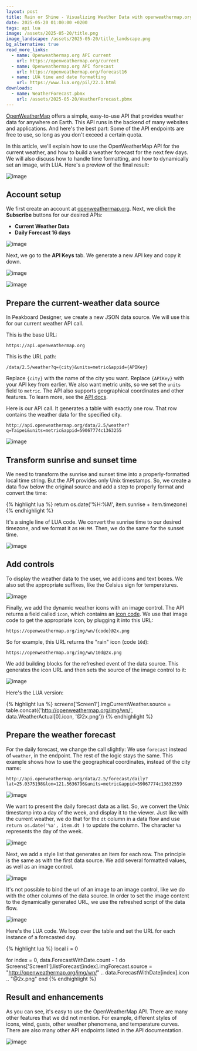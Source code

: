 ```yaml
---
layout: post
title: Rain or Shine - Visualizing Weather Data with openweathermap.org and Peakboard
date: 2025-05-20 01:00:00 +0200
tags: api lua
image: /assets/2025-05-20/title.png
image_landscape: /assets/2025-05-20/title_landscape.png
bg_alternative: true
read_more_links:
  - name: Openweathermap.org API current
    url: https://openweathermap.org/current
  - name: Openweathermap.org API forecast
    url: https://openweathermap.org/forecast16
  - name: LUA time and date formatting 
    url: https://www.lua.org/pil/22.1.html
downloads:
  - name: WeatherForecast.pbmx
    url: /assets/2025-05-20/WeatherForecast.pbmx
---
```

[OpenWeatherMap](https://openweathermap.org) offers a simple, easy-to-use API that provides weather data for anywhere on Earth. This API runs in the backend of many websites and applications. And here's the best part: Some of the API endpoints are free to use, so long as you don't exceed a certain quota.

In this article, we'll explain how to use the OpenWeatherMap API for the current weather, and how to build a weather forecast for the next few days. We will also discuss how to handle time formatting, and how to dynamically set an image, with LUA. Here's a preview of the final result:

![image](/assets/2025-05-20/010.png)

## Account setup

We first create an account at [openweathermap.org](https://openweathermap.org). Next, we click the **Subscribe** buttons for our desired APIs:
* **Current Weather Data**
* **Daily Forecast 16 days**

![image](/assets/2025-05-20/015.png)

Next, we go to the **API Keys** tab. We generate a new API key and copy it down.

![image](/assets/2025-05-20/020.png)

![image](/assets/2025-05-20/030.png)

## Prepare the current-weather data source

In Peakboard Designer, we create a new JSON data source. We will use this for our current weather API call.

This is the base URL:
```url
https://api.openweathermap.org
```

This is the URL path:
```url
/data/2.5/weather?q={city}&units=metric&appid={APIKey}
```
Replace `{city}` with the name of the city you want. Replace `{APIKey}` with your API key from earlier.
We also want metric units, so we set the `units` field to `metric`. The API also supports geographical coordinates and other features. To learn more, see the [API docs](https://openweathermap.org/current).

Here is our API call. It generates a table with exactly one row. That row contains the weather data for the specified city.
```url
http://api.openweathermap.org/data/2.5/weather?q=Taipei&units=metric&appid=59067774c1363255
```

![image](/assets/2025-05-20/040.png)

## Transform sunrise and sunset time

We need to transform the sunrise and sunset time into a properly-formatted local time string. But the API provides only Unix timestamps. So, we create a data flow below the original source and add a step to properly format and convert the time:

{% highlight lua %}
return os.date('%H:%M', item.sunrise + item.timezone)
{% endhighlight %}

It's a single line of LUA code. We convert the sunrise time to our desired timezone, and we format it as `HH:MM`. Then, we do the same for the sunset time.

![image](/assets/2025-05-20/050.png)

## Add controls

To display the weather data to the user, we add icons and text boxes. We also set the appropriate suffixes, like the Celsius sign for temperatures.

![image](/assets/2025-05-20/060.png)

Finally, we add the dynamic weather icons with an image control. The API returns a field called `icon`, which contains an [icon code](https://openweathermap.org/weather-conditions). We use that image code to get the appropriate icon, by plugging it into this URL:
```url
https://openweathermap.org/img/wn/{code}@2x.png
```

So for example, this URL returns the "rain" icon (code `10d`):
```url
https://openweathermap.org/img/wn/10d@2x.png
```

We add building blocks for the refreshed event of the data source. This generates the icon URL and then sets the source of the image control to it:

![image](/assets/2025-05-20/080.png)

Here's the LUA version:

{% highlight lua %}
screens['Screen1'].imgCurrentWeather.source = table.concat({'http://openweathermap.org/img/wn/', data.WeatherActual[0].icon, '@2x.png'})
{% endhighlight %}

## Prepare the weather forecast

For the daily forecast, we change the call slightly: We use `forecast` instead of `weather`, in the endpoint. The rest of the logic stays the same. This example shows how to use the geographical coordinates, instead of the city name:

```url
http://api.openweathermap.org/data/2.5/forecast/daily?lat=25.0375198&lon=121.5636796&units=metric&appid=59067774c13632559
```

![image](/assets/2025-05-20/070.png)

We want to present the daily forecast data as a list. So, we convert the Unix timestamp into a day of the week, and display it to the viewer. Just like with the current weather, we do that for the `dt` column in a data flow and use `return os.date('%a', item.dt )` to update the column. The character `%a` represents the day of the week.

![image](/assets/2025-05-20/090.png)

Next, we add a style list that generates an item for each row. The principle is the same as with the first data source. We add several formatted values, as well as an image control.

![image](/assets/2025-05-20/100.png)

It's not possible to bind the url of an image to an image control, like we do with the other columns of the data source. In order to set the image content to the dynamically generated URL, we use the refreshed script of the data flow.

![image](/assets/2025-05-20/110.png)

Here's the LUA code. We loop over the table and set the URL for each instance of a forecasted day.

{% highlight lua %}
local i = 0

for index = 0, data.ForecastWithDate.count - 1 do
	Screens['Screen1'].listForecast[index].imgForecast.source = "http://openweathermap.org/img/wn/" .. data.ForecastWithDate[index].icon .. "@2x.png"
end
{% endhighlight %}

## Result and enhancements

As you can see, it's easy to use the OpenWeatherMap API. There are many other features that we did not mention. For example, different styles of icons, wind, gusts, other weather phenomena, and temperature curves. There are also many other API endpoints listed in the API documentation.

![image](/assets/2025-05-20/010.png)

